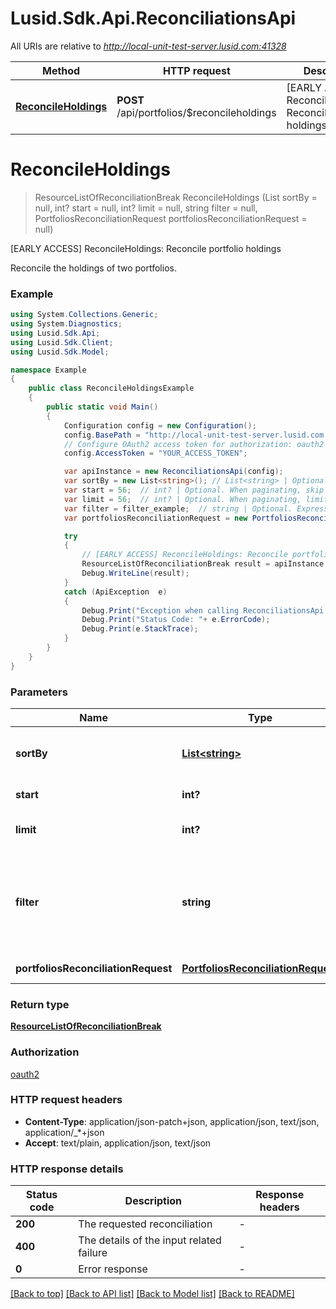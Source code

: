 # Lusid.Sdk.Api.ReconciliationsApi

All URIs are relative to *http://local-unit-test-server.lusid.com:41328*

Method | HTTP request | Description
------------- | ------------- | -------------
[**ReconcileHoldings**](ReconciliationsApi.md#reconcileholdings) | **POST** /api/portfolios/$reconcileholdings | [EARLY ACCESS] ReconcileHoldings: Reconcile portfolio holdings


<a name="reconcileholdings"></a>
# **ReconcileHoldings**
> ResourceListOfReconciliationBreak ReconcileHoldings (List<string> sortBy = null, int? start = null, int? limit = null, string filter = null, PortfoliosReconciliationRequest portfoliosReconciliationRequest = null)

[EARLY ACCESS] ReconcileHoldings: Reconcile portfolio holdings

Reconcile the holdings of two portfolios.

### Example
```csharp
using System.Collections.Generic;
using System.Diagnostics;
using Lusid.Sdk.Api;
using Lusid.Sdk.Client;
using Lusid.Sdk.Model;

namespace Example
{
    public class ReconcileHoldingsExample
    {
        public static void Main()
        {
            Configuration config = new Configuration();
            config.BasePath = "http://local-unit-test-server.lusid.com:41328";
            // Configure OAuth2 access token for authorization: oauth2
            config.AccessToken = "YOUR_ACCESS_TOKEN";

            var apiInstance = new ReconciliationsApi(config);
            var sortBy = new List<string>(); // List<string> | Optional. Order the results by these fields. Use use the '-' sign to denote descending order e.g. -MyFieldName (optional) 
            var start = 56;  // int? | Optional. When paginating, skip this number of results (optional) 
            var limit = 56;  // int? | Optional. When paginating, limit the number of returned results to this many. (optional) 
            var filter = filter_example;  // string | Optional. Expression to filter the result set.              For example, to filter on the left portfolio Code, use \"left.portfolioId.code eq 'string'\"              Read more about filtering results from LUSID here https://support.lusid.com/filtering-results-from-lusid. (optional) 
            var portfoliosReconciliationRequest = new PortfoliosReconciliationRequest(); // PortfoliosReconciliationRequest | The specifications of the inputs to the reconciliation (optional) 

            try
            {
                // [EARLY ACCESS] ReconcileHoldings: Reconcile portfolio holdings
                ResourceListOfReconciliationBreak result = apiInstance.ReconcileHoldings(sortBy, start, limit, filter, portfoliosReconciliationRequest);
                Debug.WriteLine(result);
            }
            catch (ApiException  e)
            {
                Debug.Print("Exception when calling ReconciliationsApi.ReconcileHoldings: " + e.Message );
                Debug.Print("Status Code: "+ e.ErrorCode);
                Debug.Print(e.StackTrace);
            }
        }
    }
}
```

### Parameters

Name | Type | Description  | Notes
------------- | ------------- | ------------- | -------------
 **sortBy** | [**List&lt;string&gt;**](string.md)| Optional. Order the results by these fields. Use use the &#39;-&#39; sign to denote descending order e.g. -MyFieldName | [optional] 
 **start** | **int?**| Optional. When paginating, skip this number of results | [optional] 
 **limit** | **int?**| Optional. When paginating, limit the number of returned results to this many. | [optional] 
 **filter** | **string**| Optional. Expression to filter the result set.              For example, to filter on the left portfolio Code, use \&quot;left.portfolioId.code eq &#39;string&#39;\&quot;              Read more about filtering results from LUSID here https://support.lusid.com/filtering-results-from-lusid. | [optional] 
 **portfoliosReconciliationRequest** | [**PortfoliosReconciliationRequest**](PortfoliosReconciliationRequest.md)| The specifications of the inputs to the reconciliation | [optional] 

### Return type

[**ResourceListOfReconciliationBreak**](ResourceListOfReconciliationBreak.md)

### Authorization

[oauth2](../README.md#oauth2)

### HTTP request headers

 - **Content-Type**: application/json-patch+json, application/json, text/json, application/_*+json
 - **Accept**: text/plain, application/json, text/json


### HTTP response details
| Status code | Description | Response headers |
|-------------|-------------|------------------|
| **200** | The requested reconciliation |  -  |
| **400** | The details of the input related failure |  -  |
| **0** | Error response |  -  |

[[Back to top]](#) [[Back to API list]](../README.md#documentation-for-api-endpoints) [[Back to Model list]](../README.md#documentation-for-models) [[Back to README]](../README.md)

